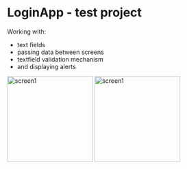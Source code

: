 # LoginApp - test project
Working with:
- text fields
- passing data between screens
- textfield validation mechanism
- and displaying alerts

<img src="https://github.com/Oksenoyt/LoginApp/assets/107453751/968bc308-77ab-4590-aac2-9cc6d1d64f0c" alt="screen1"  width="200">
<img src="https://github.com/Oksenoyt/LoginApp/assets/107453751/88cf1cf5-ae9a-4dca-912b-73b6dc4c4800" alt="screen1"  width="200">


